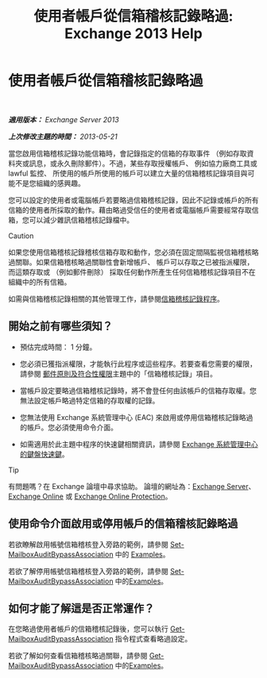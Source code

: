 ﻿---
title: '使用者帳戶從信箱稽核記錄略過: Exchange 2013 Help'
TOCTitle: 使用者帳戶從信箱稽核記錄略過
ms:assetid: 98a87071-fe31-4b67-beb8-a73799e54df2
ms:mtpsurl: https://technet.microsoft.com/zh-tw/library/Ff461934(v=EXCHG.150)
ms:contentKeyID: 50473786
ms.date: 05/21/2018
mtps_version: v=EXCHG.150
ms.translationtype: MT
---

# 使用者帳戶從信箱稽核記錄略過

 

_**適用版本：** Exchange Server 2013_

_**上次修改主題的時間：** 2013-05-21_

當您啟用信箱稽核記錄功能信箱時，會記錄指定的信箱的存取事件 （例如存取資料夾或訊息，或永久刪除郵件）。不過，某些存取授權帳戶、 例如協力廠商工具或 lawful 監控、 所使用的帳戶所使用的帳戶可以建立大量的信箱稽核記錄項目與可能不是您組織的感興趣。

您可以設定的使用者或電腦帳戶若要略過信箱稽核記錄，因此不記錄或帳戶的所有信箱的使用者所採取的動作。藉由略過受信任的使用者或電腦帳戶需要經常存取信箱，您可以減少雜訊信箱稽核記錄檔中。


> [!CAUTION]  
> 如果您使用信箱稽核記錄稽核信箱存取和動作，您必須在固定間隔監視信箱稽核略過關聯。如果信箱稽核略過關聯性會新增帳戶、 帳戶可以存取之已被指派權限，而這類存取或 （例如郵件刪除） 採取任何動作所產生任何信箱稽核記錄項目不在組織中的所有信箱。




如需與信箱稽核記錄相關的其他管理工作，請參閱[信箱稽核記錄程序](mailbox-audit-logging-procedures-exchange-2013-help.md)。

## 開始之前有哪些須知？

  - 預估完成時間： 1 分鐘。

  - 您必須已獲指派權限，才能執行此程序或這些程序。若要查看您需要的權限，請參閱 [郵件原則及符合性權限](messaging-policy-and-compliance-permissions-exchange-2013-help.md)主題中的「信箱稽核記錄」項目。

  - 當帳戶設定要略過信箱稽核記錄時，將不會登任何由該帳戶的信箱存取權。您無法設定帳戶略過特定信箱的存取權的記錄。

  - 您無法使用 Exchange 系統管理中心 (EAC) 來啟用或停用信箱稽核記錄略過的帳戶。您必須使用命令介面。

  - 如需適用於此主題中程序的快速鍵相關資訊，請參閱 [Exchange 系統管理中心的鍵盤快速鍵](keyboard-shortcuts-in-the-exchange-admin-center-exchange-online-protection-help.md)。


> [!TIP]  
> 有問題嗎？在 Exchange 論壇中尋求協助。 論壇的網址為：<a href="https://go.microsoft.com/fwlink/p/?linkid=60612">Exchange Server</a>、 <a href="https://go.microsoft.com/fwlink/p/?linkid=267542">Exchange Online</a> 或 <a href="https://go.microsoft.com/fwlink/p/?linkid=285351">Exchange Online Protection</a>。




## 使用命令介面啟用或停用帳戶的信箱稽核記錄略過

若欲瞭解啟用帳號信箱稽核登入旁路的範例，請參閱 [Set-MailboxAuditBypassAssociation](https://technet.microsoft.com/zh-tw/library/ff696758\(v=exchg.150\)) 中的 [Examples](https://technet.microsoft.com/zh-tw/ff696758\(exchg.150\)#examples)。

若欲了解停用帳號信箱稽核登入旁路的範例，請參閱 [Set-MailboxAuditBypassAssociation](https://technet.microsoft.com/zh-tw/library/ff696758\(v=exchg.150\)) 中的[Examples](https://technet.microsoft.com/zh-tw/ff696758\(exchg.150\)#examples)。

## 如何才能了解這是否正常運作？

在您略過使用者帳戶的信箱稽核記錄後，您可以執行 [Get-MailboxAuditBypassAssociation](https://technet.microsoft.com/zh-tw/library/ff696741\(v=exchg.150\)) 指令程式查看略過設定。

若欲了解如何查看信箱稽核略過關聯，請參閱 [Get-MailboxAuditBypassAssociation](https://technet.microsoft.com/zh-tw/library/ff696741\(v=exchg.150\)) 中的[Examples](https://technet.microsoft.com/zh-tw/ff696741\(exchg.150\)#examples)。

